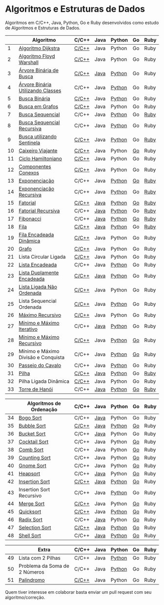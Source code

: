 # Algoritmos e Estruturas de Dados

Algoritmos em C/C++, Java, Python, Go e Ruby desenvolvidos como estudo de Algoritmos e Estruturas de Dados.

|    | Algoritmo                           | C/C++ | Java | Python | Go | Ruby |
|----|-------------------------------------|-------|------|--------|----|------|
| 1  | [Algoritmo Dijkstra][1]                  | [C/C++](/C/AlgoritmoDijkstra.c) | Java | Python | Go | Ruby | Ruby |
| 2  | [Algoritmo Floyd Warshall][2]             | [C/C++](/C/AlgoritmoFloydWarshall.c) | Java | Python | Go | Ruby | Ruby |
| 3  | [Árvore Binária de Busca][3]              | [C/C++](/C/ArvoreBinariaDeBusca.c) | [Java](/Java/ArvoreDeBuscaBinaria.java) | [Python](/Python/ArvoreBinariaDeBusca.py) | Go | Ruby | Ruby |
| 4  | [Árvore Binária Utilizando Classes][4]   | C/C++ | Java | [Python](/Python/BinaryTree.py) | Go | Ruby |
| 5  | [Busca Binária][5]                       | [C/C++](/C/BinarySearch.cpp) | Java | [Python](/Python/BuscaBinaria.py) | Go | Ruby |
| 6  | [Busca em Grafos][6]                      | [C/C++](/C/BuscaEmGrafo.c) | Java | Python | Go | Ruby |
| 7  | [Busca Sequencial][7]                    | C/C++ | Java | [Python](/Python/BuscaSequencial.py) | Go | [Ruby](/Ruby/BuscaSequencial.rb) |
| 8  | [Busca Sequencial Recursiva][8]          | C/C++ | Java | [Python](/Python/BuscaSequencialRecursiva.py) | Go | Ruby |
| 9  | [Busca utilizando Sentinela][9]          | [C/C++](/C/BuscaSentinela.c) | Java | [Python](/Python/BuscaSentinela.py) | Go | [Ruby](/Ruby/BuscaSentinela.rb) |
| 10 | [Caixeiro Viajante][10]                   | [C/C++](/C/CaixeiroViajante.c) | Java | Python | [Go](/GoLang/caixeiroviajante/caixeiroviajante.go) | Ruby |
| 11 | [Ciclo Hamiltoniano][11]                  | [C/C++](/C/CicloHamiltoniano.c) | Java | Python | Go | Ruby |
| 12 | [Componentes Conexos][12]                 | [C/C++](/C/ComponentesConexos.c) | Java | Python | Go | Ruby |
| 13 | [Exponenciação][13]                       | C/C++ | Java | [Python](/Python/Exponenciacao.py) | [Go](/GoLang/exponenciacao/exponenciacao.go) | [Ruby](/Ruby/Exponenciacao.rb) |
| 14 | [Exponenciação Recursiva][14]             | C/C++ | Java | [Python](/Python/ExponenciacaoRecursiva.py) | Go | [Ruby](/Ruby/ExponenciacaoRecursiva.rb) |
| 15 | [Fatorial][15]                            | [C/C++](/C/Fatorial.c) | [Java](/Java/Fatorial.java) | [Python](/Python/Fatorial.py) | [Go](/GoLang/fatorial/fatorial.go) | [Ruby](/Ruby/Fatorial.rb) |
| 16 | [Fatorial Recursiva][16]                  | C/C++ | [Java](/Java/FatorialRecursiva.java) | [Python](/Python/FatorialRecursiva.py) | Go | [Ruby](/Ruby/Fatorial.rb) |
| 17 | [Fibonacci][17]                           | C/C++ | [Java](/Java/Fibonacci.java) | [Python](/Python/Fibonacci.py) | [Go](/GoLang/fibonacci/fibonacci.go) | [Ruby](/Ruby/Fibonacci.rb) |
| 18 | [Fila][18]                                | [C/C++](/C/Fila.c) | [Java](/Java/Fila.java) | [Python](/Python/Fila.py) | Go | [Ruby](/Ruby/Fila.rb) |
| 19 | [Fila Encadeada Dinâmica][19]             | [C/C++](/C/FilaEncadeadaDinamica.c) | Java | Python | Go | Ruby |
| 20 | [Grafo][20]                               | [C/C++](/C/Grafos.c) | Java | Python | Go | Ruby |
| 21 | Lista Circular Ligada               | [C/C++](/C/ListaCircularLigada.c) | Java | Python | Go | Ruby |
| 22 | [Lista Encadeada][22]                     | C/C++ | Java | [Python](/Python/ListaEncadeada.py) | Go | Ruby |
| 23 | [Lista Duplamente Encadeada][23]          | [C/C++](/C/ListaDuplamenteEncadeada.c) | [Java](/Java/ListaDuplamenteEncadeada.java) | [Python](/Python/ListaDuplamenteEncadeada.py) | Go | Ruby |
| 24 | [Lista Ligada Não Ordenada][24]           | [C/C++](/C/ListaLigadaNaoOrdenada.c) | Java | Python | Go | Ruby |
| 25 | Lista Sequencial Ordenada           | [C/C++](/C/ListaSequencialOrdenada.c) | Java | [Python](/Python/ListaSequencialOrdenada.py) | Go | Ruby |
| 26 | [Máximo Recursivo][26]                    | [C/C++](/C/MaxRecursivo.c) | Java | Python | Go | Ruby |
| 27 | [Mínimo e Máximo Iterativo][27]           | C/C++ | [Java](/Java/MaxMinArray.java) | [Python](/Python/MinMaxIterativo.py) | Go | Ruby |
| 28 | [Mínimo e Máximo Recursivo][28]           | [C/C++](/C/MaxMinRecursivo.c) | Java | [Python](/Python/MaxMinRecursivo.py) | [Go](/GoLang/maximominimo/MaximoMinimo.go) | Ruby |
| 29 | Mínimo e Máximo Divisão e Conquista | C/C++ | Java | [Python](/Python/MaxRecursivoDC.py) | [Go](/GoLang/maximominimo/MaximoMinimo.go) | Ruby |
| 30 | [Passeio do Cavalo][30]                   | C/C++ | Java | [Python](/Python/PasseioDoCavalo.py) | Go | Ruby |
| 31 | [Pilha][31]                               | [C/C++](/C/Pilha.c) | [Java](/Java/Pilha.java) | [Python](/Python/Pilha.py) | Go | [Ruby](/Ruby/Pilha.rb) |
| 32 | Pilha Ligada Dinâmica               | [C/C++](/C/PilhaLigadaDinamica.c) | Java | Python | Go | Ruby |
| 33 | [Torre de Hanói][33]                      | C/C++ | [Java](/Java/TorreDeHanoi.java) | [Python](/Python/TorreDeHanoi.py) | [Go](/GoLang/hanoi/hanoi.go) | [Ruby](/Ruby/Hanoi.rb) |

|    | Algoritmos de Ordenação             | C/C++ | Java | Python | Go | Ruby |
|----|-------------------------------------|-------|------|--------|----|------|
| 34 | [Bogo Sort][34]                     | C/C++ | [Java](/Java/BogoSort.java) | Python | Go | Ruby |
| 35 | [Bubble Sort][35]                         | [C/C++](/C/BubbleSort.cpp) | [Java](/Java/BubbleSort.java) | [Python](/Python/BubbleSort.py) | [Go](/GoLang/bubbleSort/bubbleSort.go) | Ruby |
| 36 | [Bucket Sort][36]                     | C/C++ | [Java](/Java/BucketSort.java) | Python | Go | Ruby |
| 37 | [Cocktail Sort][37]                       | C/C++ | Java | Python | [Go](/GoLang/cocktailsort/cocktailsort.go) | Ruby |
| 38 | [Comb Sort][38]                           | C/C++ | Java | Python | [Go](/GoLang/combsort/combsort.go) | Ruby |
| 39 | [Counting Sort][39]                       | C/C++ | Java | Python | [Go](/GoLang/countingsort/countingsort.go) | Ruby |
| 40 | [Gnome Sort][40]                          | C/C++ | Java | Python | [Go](/GoLang/gnomesort/gnomesort.go) | Ruby |
| 41 | [Heapsort][41]                            | C/C++ | [Java](/Java/HeapSort.java) | Python | [Go](/GoLang/heapsort/heapsort.go) | Ruby |
| 42 | [Insertion Sort][42]                      | [C/C++](/C/InsertionSort.cpp) | [Java](/Java/InsertionSort.java) | [Python](/Python/InsertionSortIterativo.py) | [Go](/GoLang/insertionsort/insertionsort.go) | Ruby |
| 43 | Insertion Sort Recursivo            | C/C++ | Java | [Python](/Python/InsertionSortRecursivo.py) | Go | Ruby |
| 44 | [Merge Sort][44]                          | [C/C++](/C/MergeSort.c) | Java | Python | [Go](/GoLang/mergesort/mergesort.go) | Ruby |
| 45 | [Quicksort][45]                           | [C/C++](/C/QuickSort.cpp) | Java | [Python](/Python/QuickSort.py) | [Go](/GoLang/quicksort/quicksort.go) | Ruby |
| 46 | [Radix Sort][46]                          | C/C++ | [Java](/Java/RadixSort.java) | Python | [Go](/GoLang/radixsort/radixsort.go) | Ruby |
| 47 | [Selection Sort][47]                      | [C/C++](/C/SelectionSort.cpp) | [Java](/Java/SelectionSort.java) | [Python](/Python/SelectionSort.py) | [Go](/GoLang/selectionsort/selectionsort.go) | Ruby |
| 48 | [Shell Sort][48]                          | C/C++ | [Java](/Java/ShellSort.java) | [Python](/Python/shellSort.py) | [Go](/GoLang/shellsort/shellsort.go) | Ruby |

|    | Extra                               | C/C++ | Java | Python | Go | Ruby |
|----|-------------------------------------|-------|------|--------|----|------|
| 49 | Lista com 2 Pilhas                  | C/C++ | Java | [Python](/Python/ListaComPilhas.py) | Go | Ruby |
| 50 | Problema da Soma de 2 Números       | C/C++ | Java | [Python](/Python/Soma2Numeros.py) | Go | Ruby |
| 51 | [Palíndromo][49]       | [C/C++](/C/Palindromo.c) | Java | Python | Go | Ruby |

Quem tiver interesse em colaborar basta enviar um pull request com seu algoritmo/correção.

[1]: https://pt.wikipedia.org/wiki/Algoritmo_de_Dijkstra
[2]: https://pt.wikipedia.org/wiki/Algoritmo_de_Floyd-Warshall
[3]: https://pt.wikipedia.org/wiki/%C3%81rvore_bin%C3%A1ria_de_busca
[4]: https://pt.wikipedia.org/wiki/%C3%81rvore_bin%C3%A1ria
[5]: https://www.ime.usp.br/~pf/analise_de_algoritmos/aulas/binarysearch.html
[6]: http://www.professeurs.polymtl.ca/michel.gagnon/Disciplinas/Bac/Grafos/Busca/busca.html
[7]: https://pt.wikipedia.org/wiki/Busca_linear
[8]: https://pt.wikipedia.org/wiki/Busca_linear
[9]: https://updatedcode.wordpress.com/2015/06/16/busca-sequencial-com-sentinela/
[10]: https://pt.wikipedia.org/wiki/Problema_do_caixeiro-viajante
[11]: https://pt.wikipedia.org/wiki/Caminho_hamiltoniano
[12]: https://www.ime.usp.br/~pf/algoritmos_para_grafos/aulas/components.html
[13]: https://pt.wikipedia.org/wiki/Exponencia%C3%A7%C3%A3o
[14]: https://pt.wikipedia.org/wiki/Exponencia%C3%A7%C3%A3o
[15]: https://pt.wikipedia.org/wiki/Fatorial
[16]: https://pt.wikipedia.org/wiki/Fatorial
[17]: https://pt.wikipedia.org/wiki/Sequ%C3%AAncia_de_Fibonacci
[18]: https://pt.wikipedia.org/wiki/FIFO
[19]: https://www.ime.usp.br/~pf/algoritmos/aulas/lista.html
[20]: https://pt.wikipedia.org/wiki/Teoria_dos_grafos
[22]: https://pt.wikipedia.org/wiki/Lista_ligada
[23]: https://pt.wikipedia.org/wiki/Lista_duplamente_ligada
[24]: https://www.ime.usp.br/~pf/algoritmos/aulas/lista.html
[26]: https://www.ime.usp.br/~pf/algoritmos/aulas/recu.html
[27]: https://www.ime.usp.br/~pf/algoritmos/aulas/recu.html
[28]: https://www.ime.usp.br/~pf/algoritmos/aulas/recu.html
[30]: https://pt.wikipedia.org/wiki/Problema_do_cavalo
[31]: https://pt.wikipedia.org/wiki/LIFO
[33]: https://pt.wikipedia.org/wiki/Torre_de_Han%C3%B3i
[34]: https://pt.wikipedia.org/wiki/Bogosort
[35]: https://pt.wikipedia.org/wiki/Bubble_sort
[36]: https://pt.wikipedia.org/wiki/Bucket_sort
[37]: https://pt.wikipedia.org/wiki/Cocktail_sort
[38]: https://pt.wikipedia.org/wiki/Comb_sort
[39]: https://pt.wikipedia.org/wiki/Counting_sort
[40]: https://pt.wikipedia.org/wiki/Gnome_sort
[41]: https://pt.wikipedia.org/wiki/Heapsort
[42]: https://pt.wikipedia.org/wiki/Insertion_sort
[44]: https://pt.wikipedia.org/wiki/Merge_sort
[45]: https://pt.wikipedia.org/wiki/Quicksort
[46]: https://pt.wikipedia.org/wiki/Radix_sort
[47]: https://pt.wikipedia.org/wiki/Selection_sort
[48]: https://pt.wikipedia.org/wiki/Shell_sort
[49]: https://pt.wikipedia.org/wiki/Pal%C3%ADndromo
